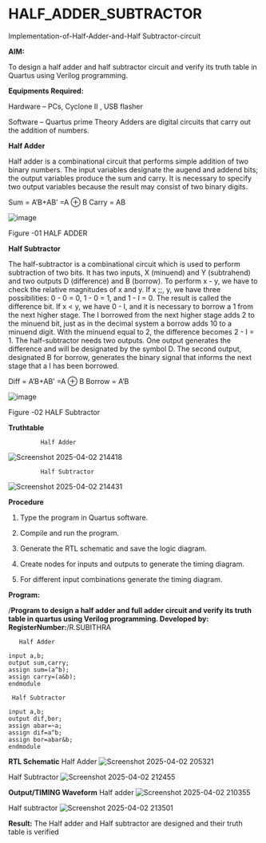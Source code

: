# HALF_ADDER_SUBTRACTOR

Implementation-of-Half-Adder-and-Half Subtractor-circuit

**AIM:**

To design a half adder and half subtractor circuit and verify its truth table in Quartus using Verilog programming.

**Equipments Required:**

Hardware – PCs, Cyclone II , USB flasher 

Software – Quartus prime Theory Adders are digital circuits that carry out the addition of numbers.

**Half Adder**

Half adder is a combinational circuit that performs simple addition of two binary numbers. The input variables designate the augend and addend bits; the output variables produce the sum and carry. It is necessary to specify two output variables because the result may consist of two binary digits.

Sum = A’B+AB’ =A ⊕ B Carry = AB

![image](https://github.com/naavaneetha/HALF_ADDER_SUBTRACTOR/assets/154305477/bd4a0b2c-cdbc-4184-ab08-81578f121e1f)

Figure -01 HALF ADDER

**Half Subtractor**

The half-subtractor is a combinational circuit which is used to perform subtraction of two bits. It has two inputs, X (minuend) and Y (subtrahend) and two outputs D (difference) and B (borrow). To perform x - y, we have to check the relative magnitudes of x and y. If x ;;, y, we have three possibilities: 0 - 0 = 0, 1 - 0 = 1, and 1 - I = 0. The result is called the difference bit. If x < y, we have 0 - I, and it is necessary to borrow a 1 from the next higher stage. The I borrowed from the next higher stage adds 2 to the minuend bit, just as in the decimal system a borrow adds 10 to a minuend digit. With the minuend equal to 2, the difference becomes 2 - I = 1. The half-subtractor needs two outputs. One output generates the difference and will be designated by the symbol D. The second output, designated B for borrow, generates the binary signal that informs the next stage that a I has been borrowed. 

Diff = A’B+AB’ =A ⊕ B
Borrow = A’B

 ![image](https://github.com/naavaneetha/HALF_ADDER_SUBTRACTOR/assets/154305477/d76b099c-513f-4e7c-843a-e2fd028a531a)

Figure -02 HALF Subtractor

**Truthtable**

             Half Adder
![Screenshot 2025-04-02 214418](https://github.com/user-attachments/assets/35bb1973-7783-4fcc-8e1c-5cc739fa7fff)

             Half Subtractor
![Screenshot 2025-04-02 214431](https://github.com/user-attachments/assets/d8255034-a236-4284-b401-d061d29be5c4)



**Procedure**

1.	Type the program in Quartus software.

2.	Compile and run the program.

3.	Generate the RTL schematic and save the logic diagram.

4.	Create nodes for inputs and outputs to generate the timing diagram.

5.	For different input combinations generate the timing diagram.


**Program:**

/**Program to design a half adder and full adder circuit and verify its truth table in quartus using Verilog programming.
Developed by: RegisterNumber:**/R.SUBITHRA

       Half Adder
```module ha(a,b,sum,carry);
input a,b;
output sum,carry;
assign sum=(a^b);
assign carry=(a&b);
endmodule
```
     Half Subtractor
```module hs(a, b, dif, bor);
input a,b;
output dif,bor;
assign abar=~a;
assign dif=a^b;
assign bor=abar&b;
endmodule
```
  

**RTL Schematic**
  Half Adder
  ![Screenshot 2025-04-02 205321](https://github.com/user-attachments/assets/a42b6724-cbb9-415e-8d3d-4124b18e3f7d)
  
  Half Subtractor
  ![Screenshot 2025-04-02 212455](https://github.com/user-attachments/assets/5f31d2d9-d46f-4f88-8bc2-d70dc47f418a)


**Output/TIMING Waveform**
Half adder
![Screenshot 2025-04-02 210355](https://github.com/user-attachments/assets/6344126f-a258-4353-9226-3a88d0fa9d2a)

Half subtractor
![Screenshot 2025-04-02 213501](https://github.com/user-attachments/assets/fa258566-e5d9-478a-9b06-d71490f6c4b5)



**Result:**
The Half adder and Half subtractor are designed and their truth table is verified

